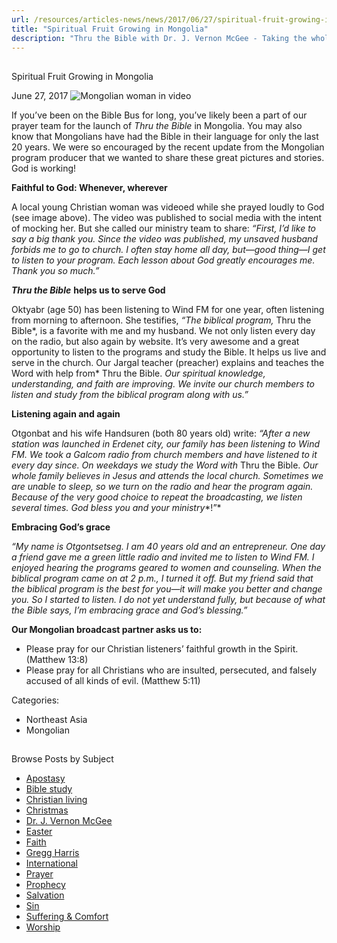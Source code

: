 ```yaml
---
url: /resources/articles-news/news/2017/06/27/spiritual-fruit-growing-in-mongolia
title: "Spiritual Fruit Growing in Mongolia"
description: "Thru the Bible with Dr. J. Vernon McGee - Taking the whole Word to the whole world"
---
```







## 
 Spiritual Fruit Growing in Mongolia


June 27, 2017
![Mongolian woman in video](https://ttb.org/images/default-source/Features-and-News/mongolian-woman-in-video.jpg?sfvrsn=42101d16_0 "Mongolian woman in video")




If you’ve been on the Bible Bus for long, you’ve likely been a part of our prayer team for the launch of *Thru the Bible* in Mongolia. You may also know that Mongolians have had the Bible in their language for only the last 20 years. We were so encouraged by the recent update from the Mongolian program producer that we wanted to share these great pictures and stories. God is working!  


 **Faithful to God: Whenever, wherever** 


A local young Christian woman was videoed while she prayed loudly to God (see image above). The video was published to social media with the intent of mocking her. But she called our ministry team to share: *“First, I’d like to say a big thank you. Since the video was published, my unsaved husband forbids me to go to church. I often stay home all day, but—good thing—I get to listen to your program. Each lesson about God greatly encourages me. Thank you so much.”* 


 ***Thru the Bible*** **helps us to serve God** 


Oktyabr (age 50) has been listening to Wind FM for one year, often listening from morning to afternoon. She testifies, *“The biblical program,* Thru the Bible*, is a favorite with me and my husband. We not only listen every day on the radio, but also again by website. It’s very awesome and a great opportunity to listen to the programs and study the Bible. It helps us live and serve in the church. Our Jargal teacher (preacher) explains and teaches the Word with help from* Thru the Bible. *Our spiritual knowledge, understanding, and faith are improving. We invite our church members to listen and study from the biblical program along with us.”* 


 **Listening again and again**


Otgonbat and his wife Handsuren (both 80 years old) write: *“After a new station was launched in Erdenet city, our family has been listening to Wind FM. We took a Galcom radio from church members and have listened to it every day since. On weekdays we study the Word with* Thru the Bible. *Our whole family believes in Jesus and attends the local church. Sometimes we are unable to sleep, so we turn on the radio and hear the program again. Because of the very good choice to repeat the broadcasting, we listen several times. God bless you and your ministry**!”*


 **Embracing God’s grace**


*“My name is Otgontsetseg. I am 40 years old and an entrepreneur. One day a friend gave me a green little radio and invited me to listen to Wind FM. I enjoyed hearing the programs geared to women and counseling. When the biblical program came on at 2 p.m., I turned it off. But my friend said that the biblical program is the best for you—it will make you better and change you. So I started to listen. I do not yet understand fully, but because of what the Bible says, I’m embracing grace and God’s blessing.”* 


**Our Mongolian broadcast partner asks us to:** 


* Please pray for our Christian listeners’ faithful growth in the Spirit. (Matthew 13:8)
* Please pray for all Christians who are insulted, persecuted, and falsely accused of all kinds of evil. (Matthew 5:11)



Categories: 


* Northeast Asia
* Mongolian









## 
 Browse Posts by Subject


* [Apostasy](/resources/articles-news/-in-tags/tags/Apostasy)
* [Bible study](/resources/articles-news/-in-tags/tags/Bible-study)
* [Christian living](/resources/articles-news/-in-tags/tags/Christian-living)
* [Christmas](/resources/articles-news/-in-tags/tags/Christmas)
* [Dr. J. Vernon McGee](/resources/articles-news/-in-tags/tags/Dr-J-Vernon-McGee)
* [Easter](/resources/articles-news/-in-tags/tags/easter)
* [Faith](/resources/articles-news/-in-tags/tags/Faith)
* [Gregg Harris](/resources/articles-news/-in-tags/tags/Gregg-Harris)
* [International](/resources/articles-news/-in-tags/tags/International)
* [Prayer](/resources/articles-news/-in-tags/tags/prayer)
* [Prophecy](/resources/articles-news/-in-tags/tags/Prophecy)
* [Salvation](/resources/articles-news/-in-tags/tags/Salvation)
* [Sin](/resources/articles-news/-in-tags/tags/sin)
* [Suffering & Comfort](/resources/articles-news/-in-tags/tags/Suffering-Comfort)
* [Worship](/resources/articles-news/-in-tags/tags/worship)






